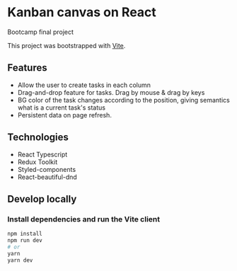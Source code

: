 # Kanban canvas on React

Bootcamp final project

This project was bootstrapped with [Vite](https://vitejs.dev/).

## Features

- Allow the user to create tasks in each column
- Drag-and-drop feature for tasks. Drag by mouse & drag by keys
- BG color of the task changes according to the position, giving semantics what is a current task's status
- Persistent data on page refresh.

## Technologies

- React Typescript
- Redux Toolkit
- Styled-components
- React-beautiful-dnd

## Develop locally

### Install dependencies and run the Vite client

```bash
npm install
npm run dev
# or
yarn
yarn dev
```
